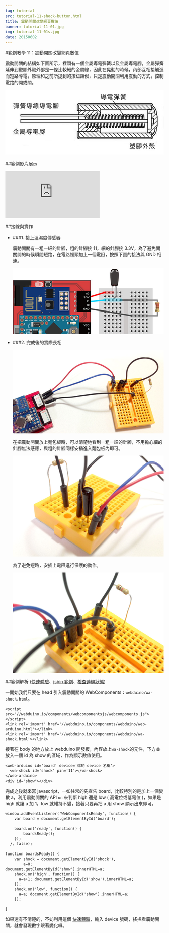 ```yaml
---
tag: tutorial
src: tutorial-11-shock-button.html
title: 震動開關改變網頁數值
banner: tutorial-11-01.jpg
img: tutorial-11-01s.jpg
date: 20150602
---
```


<!-- @@master  = ../../_layout.html-->

<!-- @@block  =  meta-->

<title>範例教學 11：震動開關改變網頁數值 :::: Webduino = Web × Arduino</title>

<meta name="description" content="震動開關裡頭有一個金屬導電彈簧以及金屬導電腳，金屬彈簧延伸到塑膠外殼外部是一條比較細的金屬線，因此在晃動的時候，內部互相接觸進而短路導電，原理和之前所提到的按鈕類似，只是震動開關利用震動的方式，控制電路的開或關。">

<meta itemprop="description" content="震動開關裡頭有一個金屬導電彈簧以及金屬導電腳，金屬彈簧延伸到塑膠外殼外部是一條比較細的金屬線，因此在晃動的時候，內部互相接觸進而短路導電，原理和之前所提到的按鈕類似，只是震動開關利用震動的方式，控制電路的開或關。">

<meta property="og:description" content="震動開關裡頭有一個金屬導電彈簧以及金屬導電腳，金屬彈簧延伸到塑膠外殼外部是一條比較細的金屬線，因此在晃動的時候，內部互相接觸進而短路導電，原理和之前所提到的按鈕類似，只是震動開關利用震動的方式，控制電路的開或關。">

<meta property="og:title" content="範例教學 11：震動開關改變網頁數值" >

<meta property="og:url" content="http://webduino.io/tutorials/ttutorial-11-shock-button.html">

<meta property="og:image" content="http://webduino.io/img/tutorials/tutorial-11-01s.jpg">

<meta itemprop="image" content="http://webduino.io/img/tutorials/tutorial-11-01s.jpg">

<include src="../_include-tutorials.html"></include>

<!-- @@close-->



<!-- @@block  =  tutorials-->
#範例教學 11：震動開關改變網頁數值

震動開關的結構如下圖所示，裡頭有一個金屬導電彈簧以及金屬導電腳，金屬彈簧延伸到塑膠外殼外部是一條比較細的金屬線，因此在晃動的時候，內部互相接觸進而短路導電，原理和之前所提到的按鈕類似，只是震動開關利用震動的方式，控制電路的開或關。

![](../img/tutorials/tutorial-11-07.jpg)

##範例影片展示

<iframe class="youtube" src="https://www.youtube.com/embed/poVfvirqHY8" frameborder="0" allowfullscreen></iframe>

##接線與實作

- ###1. 接上溫濕度傳感器

	震動開關有一粗一細的針腳，粗的針腳接 11，細的針腳接 3.3V，為了避免開關開的時候瞬間短路，在電路裡頭加上一個電阻，按照下圖的接法與 GND 相連。

	![](../img/tutorials/tutorial-11-02.jpg)

- ###2. 完成後的實際長相

	![](../img/tutorials/tutorial-11-03.jpg)

	在把震動開關放上麵包板時，可以清楚地看到一粗一細的針腳，不用擔心細的針腳無法感應，與粗的針腳同樣安插進入麵包板內即可。

	![](../img/tutorials/tutorial-11-04.jpg)

	為了避免短路，安插上電阻進行保護的動作。

	![](../img/tutorials/tutorial-11-05.jpg)

##範例解析 ([快速體驗](http://webduinoio.github.io/samples/content/shock-button/index.html)、[jsbin 範例](http://jsbin.com/pagoyi/8/edit?html,js,output)、[檢查連線狀態](http://webduino.io/device.html))

一開始我們只要在 head 引入震動開關的 WebComponents：`webduino/wa-shock.html`。

	<script src="//webduino.io/components/webcomponentsjs/webcomponents.js"></script>
	<link rel='import' href='//webduino.io/components/webduino/web-arduino.html'></link>
	<link rel='import' href='//webduino.io/components/webduino/wa-shock.html'></link>

接著在 body 的地方放上 webduino 開發板，內容放上`wa-shock`的元件，下方並放入一個 id 為 show 的區域，作為顯示數值使用。

	<web-arduino id='board' device='你的 device 名稱'>
	  <wa-shock id='shock' pin='11'></wa-shock>
	</web-arduino>
	<div id="show"></div>

完成之後就來寫 javascript，一如往常的先宣告 board，比較特別的是加上一個變數 a，利用震動開關的 API `on` 來判斷 high 還是 low ( 高電位或低電位 )，如果是 high 就讓 a 加 1，low 就維持不變，接著只要再把 a 用 show 顯示出來即可。

	window.addEventListener('WebComponentsReady', function() {
	    var board = document.getElementById('board');

	    board.on('ready', function() {
	        boardsReady();
	    });
	  }, false);

	function boardsReady() {
	    var shock = document.getElementById('shock'),
	        a=0;
	document.getElementById('show').innerHTML=a;
	    shock.on('high', function() {
	      a=a+1; document.getElementById('show').innerHTML=a;
	    });
	    shock.on('low', function() {
	      a=a; document.getElementById('show').innerHTML=a;
	    });

	}

如果還有不清楚的，不妨利用這個 [快速體驗](http://webduinoio.github.io/samples/content/shock-button/index.html)，輸入 device 號碼，搖搖看震動開關，就會發現數字跟著變化囉。

<!-- @@close-->